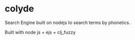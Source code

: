 # colyde


Search Engine built on nodejs to search terms by phonetics.

Built with node js + ejs + clj_fuzzy
